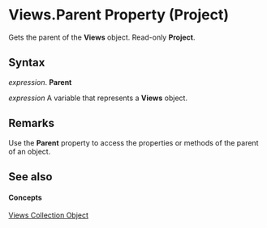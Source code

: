
# Views.Parent Property (Project)

Gets the parent of the  **Views** object. Read-only **Project**.


## Syntax

 _expression_. **Parent**

 _expression_ A variable that represents a **Views** object.


## Remarks

Use the  **Parent** property to access the properties or methods of the parent of an object.


## See also


#### Concepts


[Views Collection Object](53717121-f6da-d762-af97-15a819ea5d82.md)